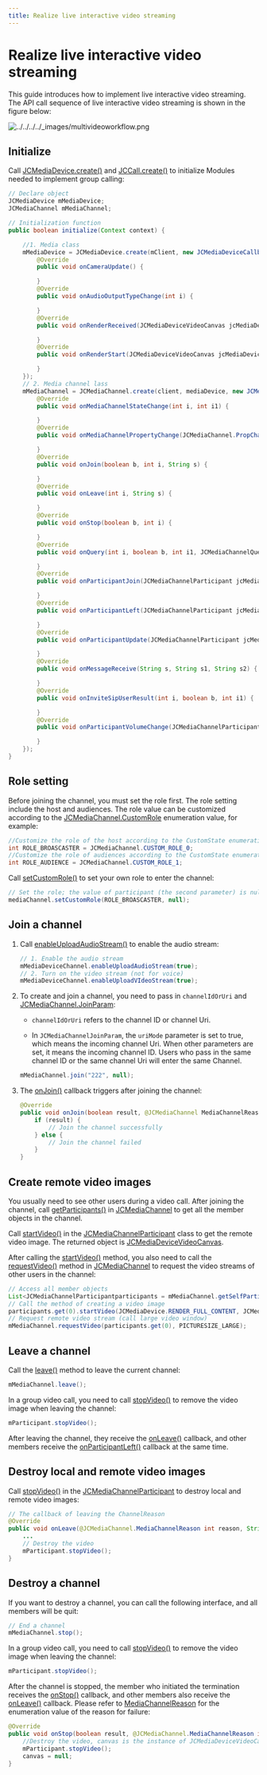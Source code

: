```yaml
---
title: Realize live interactive video streaming
---
```

# Realize live interactive video streaming

This guide introduces how to implement live interactive video streaming.
The API call sequence of live interactive video streaming is shown in
the figure below:

![../../../../\_images/multivideoworkflow.png](../../../../_images/multivideoworkflow.png)

## Initialize

Call
[JCMediaDevice.create()](https://developer.juphoon.com/portal/reference/V2.1/android/com/juphoon/cloud/JCMediaDevice.html#create-com.juphoon.cloud.JCClient-com.juphoon.cloud.JCMediaDeviceCallback-)
and
[JCCall.create()](https://developer.juphoon.com/portal/reference/V2.1/android/com/juphoon/cloud/JCCall.html#create-com.juphoon.cloud.JCClient-com.juphoon.cloud.JCMediaDevice-com.juphoon.cloud.JCCallCallback-)
to initialize Modules needed to implement group calling:

``````java
// Declare object
JCMediaDevice mMediaDevice;
JCMediaChannel mMediaChannel;

// Initialization function
public boolean initialize(Context context) {

    //1. Media class
    mMediaDevice = JCMediaDevice.create(mClient, new JCMediaDeviceCallback() {
        @Override
        public void onCameraUpdate() {

        }
        @Override
        public void onAudioOutputTypeChange(int i) {

        }
        @Override
        public void onRenderReceived(JCMediaDeviceVideoCanvas jcMediaDeviceVideoCanvas) {

        }
        @Override
        public void onRenderStart(JCMediaDeviceVideoCanvas jcMediaDeviceVideoCanvas) {

        }
    });
    // 2. Media channel lass
    mMediaChannel = JCMediaChannel.create(client, mediaDevice, new JCMediaChannelCallback() {
        @Override
        public void onMediaChannelStateChange(int i, int i1) {

        }
        @Override
        public void onMediaChannelPropertyChange(JCMediaChannel.PropChangeParam propChangeParam) {

        }
        @Override
        public void onJoin(boolean b, int i, String s) {

        }
        @Override
        public void onLeave(int i, String s) {

        }
        @Override
        public void onStop(boolean b, int i) {

        }
        @Override
        public void onQuery(int i, boolean b, int i1, JCMediaChannelQueryInfo jcMediaChannelQueryInfo) {

        }
        @Override
        public void onParticipantJoin(JCMediaChannelParticipant jcMediaChannelParticipant) {

        }
        @Override
        public void onParticipantLeft(JCMediaChannelParticipant jcMediaChannelParticipant) {

        }
        @Override
        public void onParticipantUpdate(JCMediaChannelParticipant jcMediaChannelParticipant, JCMediaChannelParticipant.ChangeParam changeParam) {

        }
        @Override
        public void onMessageReceive(String s, String s1, String s2) {

        }
        @Override
        public void onInviteSipUserResult(int i, boolean b, int i1) {

        }
        @Override
        public void onParticipantVolumeChange(JCMediaChannelParticipant jcMediaChannelParticipant) {

        }
    });
}
``````

## Role setting

Before joining the channel, you must set the role first. The role
setting include the host and audiences. The role value can be customized
according to the
[JCMediaChannel.CustomRole](https://developer.juphoon.com/portal/reference/V2.1/android/com/juphoon/cloud/JCMediaChannel.html#CUSTOM_ROLE_0)
enumeration value, for example:

``````java
//Customize the role of the host according to the CustomState enumeration value
int ROLE_BROASCASTER = JCMediaChannel.CUSTOM_ROLE_0;
//Customize the role of audiences according to the CustomState enumeration value
int ROLE_AUDIENCE = JCMediaChannel.CUSTOM_ROLE_1;
``````

Call
[setCustomRole()](https://developer.juphoon.com/portal/reference/V2.1/android/com/juphoon/cloud/JCMediaChannel.html#setCustomRole-int-com.juphoon.cloud.JCMediaChannelParticipant-)
to set your own role to enter the channel:

``````java
// Set the role; the value of participant (the second parameter) is null, which means that you set your own role
mediaChannel.setCustomRole(ROLE_BROASCASTER, null);
``````

## Join a channel

1. Call
    [enableUploadAudioStream()](https://developer.juphoon.com/portal/reference/V2.1/android/com/juphoon/cloud/JCMediaChannel.html#enableUploadAudioStream-boolean-)
    to enable the audio stream:

    ``````java
    // 1. Enable the audio stream
    mMediaDeviceChannel.enableUploadAudioStream(true);
    // 2. Turn on the video stream (not for voice)
    mMediaDeviceChannel.enableUploadVIdeoStream(true);
    ``````

2. To create and join a channel, you need to pass in `channelIdOrUri`
    and
    [JCMediaChannel.JoinParam](https://developer.juphoon.com/portal/reference/V2.1/android/com/juphoon/cloud/JCMediaChannel.JoinParam.html):

      - `channelIdOrUri` refers to the channel ID or channel Uri.

      - In `JCMediaChannelJoinParam`, the `uriMode` parameter is set
        to true, which means the incoming channel Uri. When other
        parameters are set, it means the incoming channel ID. Users
        who pass in the same channel ID or the same channel Uri will
        enter the same Channel.

    ``````java
    mMediaChannel.join("222", null);
    ``````

3. The
    [onJoin()](https://developer.juphoon.com/portal/reference/V2.1/android/com/juphoon/cloud/JCMediaChannelCallback.html#onJoin-boolean-int-java.lang.String-)
    callback triggers after joining the channel:

    ``````java
    @Override
    public void onJoin(boolean result, @JCMediaChannel MediaChannelReason int reason, String channelId) {
        if (result) {
            // Join the channel successfully
        } else {
            // Join the channel failed
        }
    }
    ``````

## Create remote video images

You usually need to see other users during a video call. After joining
the channel, call
[getParticipants()](https://developer.juphoon.com/portal/reference/V2.1/android/com/juphoon/cloud/JCMediaChannel.html#getParticipants--)
in
[JCMediaChannel](https://developer.juphoon.com/portal/reference/V2.1/android/com/juphoon/cloud/JCMediaChannel.html)
to get all the member objects in the channel.

Call
[startVideo()](https://developer.juphoon.com/portal/reference/V2.1/android/com/juphoon/cloud/JCMediaChannelParticipant.html#startVideo-int-int-)
in the
[JCMediaChannelParticipant](https://developer.juphoon.com/portal/reference/V2.1/android/com/juphoon/cloud/JCMediaChannelParticipant.html)
class to get the remote video image. The returned object is
[JCMediaDeviceVideoCanvas](https://developer.juphoon.com/portal/reference/V2.1/android/com/juphoon/cloud/JCMediaDeviceVideoCanvas.html).

After calling the
[startVideo()](https://developer.juphoon.com/portal/reference/V2.1/android/com/juphoon/cloud/JCMediaChannelParticipant.html#startVideo-int-int-)
method, you also need to call the
[requestVideo()](https://developer.juphoon.com/portal/reference/V2.1/android/com/juphoon/cloud/JCMediaChannel.html#requestVideo-com.juphoon.cloud.JCMediaChannelParticipant-int-)
method in
[JCMediaChannel](https://developer.juphoon.com/portal/reference/V2.1/android/com/juphoon/cloud/JCMediaChannel.html)
to request the video streams of other users in the channel:

``````java
// Access all member objects
List<JCMediaChannelParticipantparticipants = mMediaChannel.getSelfParticipant();
// Call the method of creating a video image
participants.get(0).startVideo(JCMediaDevice.RENDER_FULL_CONTENT, JCMediaChannel.PICTURESIZE_NONE);
// Request remote video stream (call large video window)
mMediaChannel.requestVideo(participants.get(0), PICTURESIZE_LARGE);
``````

## Leave a channel

Call the
[leave()](https://developer.juphoon.com/portal/reference/V2.1/android/com/juphoon/cloud/JCMediaChannel.html#leave--)
method to leave the current channel:

``````java
mMediaChannel.leave();
``````

In a group video call, you need to call
[stopVideo()](https://developer.juphoon.com/portal/reference/V2.1/android/com/juphoon/cloud/JCMediaChannelParticipant.html#stopVideo--)
to remove the video image when leaving the channel:

``````java
mParticipant.stopVideo();
``````

After leaving the channel, they receive the
[onLeave()](https://developer.juphoon.com/portal/reference/V2.1/android/com/juphoon/cloud/JCMediaChannelCallback.html#onLeave-int-java.lang.String-)
callback, and other members receive the
[onParticipantLeft()](https://developer.juphoon.com/portal/reference/V2.1/android/com/juphoon/cloud/JCMediaChannelCallback.html#onParticipantLeft-com.juphoon.cloud.JCMediaChannelParticipant-)
callback at the same time.

## Destroy local and remote video images

Call
[stopVideo()](https://developer.juphoon.com/portal/reference/V2.1/android/com/juphoon/cloud/JCMediaChannelParticipant.html#stopVideo--)
in the
[JCMediaChannelParticipant](https://developer.juphoon.com/portal/reference/V2.1/android/com/juphoon/cloud/JCMediaChannelParticipant.html)
to destroy local and remote video images:

``````java
// The callback of leaving the ChannelReason
@Override
public void onLeave(@JCMediaChannel.MediaChannelReason int reason, String channelId) {
    ...
    // Destroy the video
    mParticipant.stopVideo();
}
``````

## Destroy a channel

If you want to destroy a channel, you can call the following interface,
and all members will be quit:

``````java
// End a channel
mMediaChannel.stop();
``````

In a group video call, you need to call
[stopVideo()](https://developer.juphoon.com/portal/reference/V2.1/android/com/juphoon/cloud/JCMediaChannelParticipant.html#stopVideo--)
to remove the video image when leaving the channel:

``````java
mParticipant.stopVideo();
``````

After the channel is stopped, the member who initiated the termination
receives the
[onStop()](https://developer.juphoon.com/portal/reference/V2.1/android/com/juphoon/cloud/JCMediaChannelCallback.html#onStop-boolean-int-)
callback, and other members also receive the
[onLeave()](https://developer.juphoon.com/portal/reference/V2.1/android/com/juphoon/cloud/JCMediaChannelCallback.html#onLeave-int-java.lang.String-)
callback. Please refer to
[MediaChannelReason](https://developer.juphoon.com/portal/reference/V2.1/android/com/juphoon/cloud/JCMediaChannel.html#REASON_ALREADY_JOINED)
for the enumeration value of the reason for failure:

``````java
@Override
public void onStop(boolean result, @JCMediaChannel.MediaChannelReason int reason) {
    //Destroy the video, canvas is the instance of JCMediaDeviceVideoCanvas object
    mParticipant.stopVideo();
    canvas = null;
}
``````
